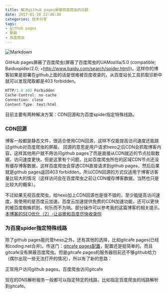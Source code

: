 ```yaml
---
title: 解决github pages屏蔽百度爬虫的问题
date: 2017-01-18 22:48:34
categories: 技术分享
tags:
- github pages
- 屏蔽
- 百度爬虫
---
```


![Markdown](http://p1.bqimg.com/1949/82bd234fbaaa83e4.png)

<!--more-->

GitHub pages屏蔽了百度爬虫(屏蔽了百度爬虫的UAMozilla/5.0 (compatible; Baiduspider/2.0; +http://www.baidu.com/search/spider.html))。这样你的博客如果是部署在github上面的话是很难被百度收录的，从百度站长工具抓取诊断中就可以发现爬取都是403 forbidden。

```javascript
HTTP/1.0 403 Forbidden
Cache-Control: no-cache
Connection: close
Content-Type: text/html
```

目前主要有两种解决方案：CDN回源和为百度spider指定特殊线路。

### CDN回源

博客一般都是静态文件，很适合使用CDN回源，这样不仅能提高访问速度还能跳过github对百度爬虫的屏蔽。
回源的意思是用户请求hexo之后CDN会抓取博客内容，这样其他用户就不用访问github pages了而是直接从CDN就近的节点拉取数据，访问速度更快。但是这里有个问题，比如百度爬虫所在的区域CDN节点还没有缓存博客数据，这样百度爬虫会穿透CDN直接请求到github pages，然后后果就是github pages返回403 forbidden。所以CDN回源的方式仅适用于博客访客量比较大的情况（这样访问会在百度爬虫之前让CDN缓存博客数据，当然也只是比较大的概率）。

不过如果无视百度爬虫，给hexo加上CDN回源也是很不错的，至少能提高访问速度。我使用的是百度云加速。百度云加速提供免费的CDN加速功能，还可以更快的被百度蜘蛛抓到，何乐而不为呐。部分操作可以参考我的这篇博客的相关提示。[本博客的SEO优化（2）-让谷歌和百度尽快收录你](http://www.steven7.top/2016/08/15/Hexo-Seo-2/)

### 为百度spider指定特殊线路

除了github pages能托管hexo之外，还有其他的选择，比如gitcafe pages(已经和coding.net合并)。传送门：[gitcafe pages配置](https://coding.net/help/doc/pages/index.html)，配置还是挺简单的。而且gitcafe没有屏蔽百度爬虫。但是gitcafe pages的服务器目前还不够github给力（偶尔出现一些无法打开的情况），所以有了新的思路：

正常用户访问github pages，百度爬虫访问gitcafe

现在的DNS解析服务一般都可以指定特定的线路，比如指定百度爬虫的线路解析到gitcafe。

